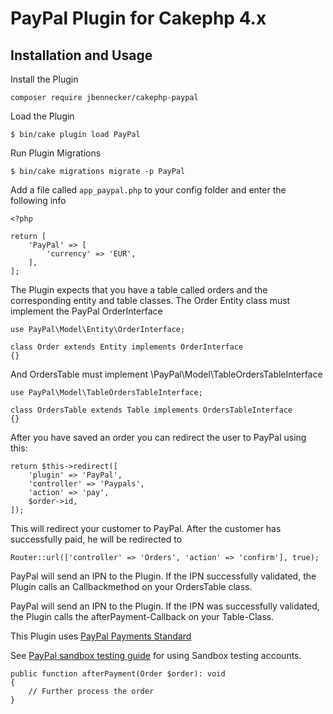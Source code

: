 # PayPal Plugin for Cakephp 4.x

## Installation and Usage

Install the Plugin

```
composer require jbennecker/cakephp-paypal
```


Load the Plugin

```
$ bin/cake plugin load PayPal
```

Run Plugin Migrations

```
$ bin/cake migrations migrate -p PayPal
```

Add a file called `app_paypal.php` to your config folder and enter the following info

```
<?php

return [
    'PayPal' => [
        'currency' => 'EUR',
    ],
];
```

The Plugin expects that you have a table called orders and the corresponding entity and table classes. The Order Entity
class must implement the PayPal OrderInterface

```
use PayPal\Model\Entity\OrderInterface;

class Order extends Entity implements OrderInterface
{}
```

And OrdersTable must implement \PayPal\Model\TableOrdersTableInterface

```
use PayPal\Model\TableOrdersTableInterface;

class OrdersTable extends Table implements OrdersTableInterface
{}
```

After you have saved an order you can redirect the user to PayPal using this:

```
return $this->redirect([
    'plugin' => 'PayPal',
    'controller' => 'Paypals',
    'action' => 'pay',
    $order->id,
]);
```

This will redirect your customer to PayPal. After the customer has successfully paid, he will be redirected to

```
Router::url(['controller' => 'Orders', 'action' => 'confirm'], true);
```

PayPal will send an IPN to the Plugin. If the IPN successfully
validated, the Plugin calls an Callbackmethod on your OrdersTable class.

PayPal will send an IPN to the Plugin. If the IPN was successfully
validated, the Plugin calls the afterPayment-Callback on your Table-Class.

This Plugin uses [PayPal Payments Standard](https://developer.paypal.com/api/nvp-soap/paypal-payments-standard/gs-PayPalPaymentsStandard/) 

See [PayPal sandbox testing guide](https://developer.paypal.com/tools/sandbox/) for using Sandbox testing accounts.


```
public function afterPayment(Order $order): void
{
    // Further process the order
}
```
